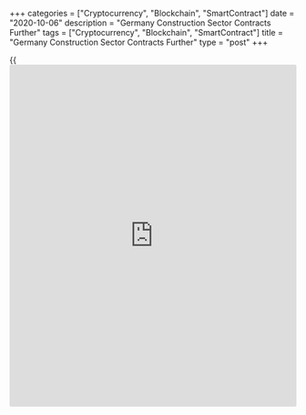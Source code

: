 +++
categories = ["Cryptocurrency", "Blockchain", "SmartContract"]
date = "2020-10-06"
description = "Germany Construction Sector Contracts Further"
tags = ["Cryptocurrency", "Blockchain", "SmartContract"]
title = "Germany Construction Sector Contracts Further"
type = "post"
+++

{{<iframe id="large-banner" src="https://www.bounty.group/#slide=14.0" width="100%" height="600" scrolling="no" style="border: 0px solid rgb(216, 221, 230); border-radius: 3px;">}}

Germany's construction sector contracted further in September amid an
ongoing decline in new orders and pessimistic expectations for activity
over the year ahead, survey data from IHS Markit showed Tuesday.

The construction Purchasing Managers' Index fell to 45.5 in September
from 48.0 in August. A score below 50 indicates contraction.

The main drag on total industry activity was from the commercial
building sub-sector, where work fell sharply and at the fastest rate for
three months.

Civil engineering activity also remained in negative territory, albeit
with the pace of fall easing to the weakest since February. The only
bright spot was housing activity, though the activity grew at the
softest pace for three months.

New orders continued to decrease as clients were reluctant to commit to
new projects amid the pandemic.

Companies continued to scale back workforce numbers and sentiment
weakened for the first time in six months.

Turning to costs, data showed a slight uptick in the rate of purchase
price inflation. There was a moderate increase in rates charged by sub-
contractors.

Construction activity had looked to be stabilizing, so the drop in the
PMI to a three-month low in September comes as a disappointment and
shows the sector is not quite out of the woods yet, Phil Smith,
principal economist at IHS Markit, said.

For comments and feedback [contact](https://www.playgroundfx.com/contact/): editorial@rtt[news](https://www.letsplayfx.com/blog/forex-news-website/).com

[Economic News][1]

 **What parts of the world are seeing the best (and worst) economic
performances lately? Click[here][2] to check out our [Econ Scorecard][2]
and find out! See up-to-the-moment [ranking](https://www.playgroundfx.com/blog/crypto-exchange-ranking/)s for the best and worst
performers in [GDP][3], [unemployment rate][4], [inflation][5] and much
more.**

   1. www.rtt[news](https://www.letsplayfx.com/blog/forex-news-website/).com/Content/EconomicNews.aspx
   2. www.rtt[news](https://www.letsplayfx.com/blog/forex-news-website/).com/economic-scorecard/world-rank/unemployment-rate/highest-performance.aspx
   3. www.rtt[news](https://www.letsplayfx.com/blog/forex-news-website/).com/economic-scorecard/world-rank/GDP/highest-performance.aspx
   4. www.rtt[news](https://www.letsplayfx.com/blog/forex-news-website/).com/economic-scorecard/world-rank/unemployment-rate/lowest-performance.aspx
   5. www.rtt[news](https://www.letsplayfx.com/blog/forex-news-website/).com/economic-scorecard/world-rank/CPI/highest-performance.aspx